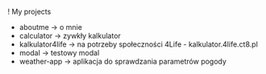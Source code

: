 ! My projects

- aboutme -> o mnie
- calculator -> zywkły kalkulator
- kalkulator4life -> na potrzeby społeczności 4Life - kalkulator.4life.ct8.pl
- modal -> testowy modal
- weather-app -> aplikacja do sprawdzania parametrów pogody
